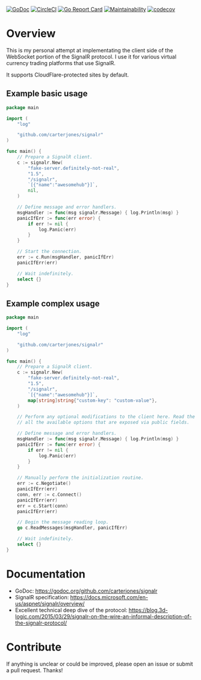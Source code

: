 [![GoDoc](https://godoc.org/github.com/carterjones/signalr?status.svg)](https://godoc.org/github.com/carterjones/signalr)
[![CircleCI](https://circleci.com/gh/carterjones/signalr.svg?style=svg)](https://circleci.com/gh/carterjones/signalr)
[![Go Report Card](https://goreportcard.com/badge/github.com/carterjones/signalr)](https://goreportcard.com/report/github.com/carterjones/signalr)
[![Maintainability](https://api.codeclimate.com/v1/badges/c561e13d50cdd11e97a1/maintainability)](https://codeclimate.com/github/carterjones/signalr/maintainability)
[![codecov](https://codecov.io/gh/carterjones/signalr/branch/master/graph/badge.svg)](https://codecov.io/gh/carterjones/signalr)

# Overview

This is my personal attempt at implementating the client side of the WebSocket
portion of the SignalR protocol. I use it for various virtual currency trading
platforms that use SignalR.

It supports CloudFlare-protected sites by default.

## Example basic usage

```go
package main

import (
	"log"

	"github.com/carterjones/signalr"
)

func main() {
	// Prepare a SignalR client.
	c := signalr.New(
		"fake-server.definitely-not-real",
		"1.5",
		"/signalr",
		`[{"name":"awesomehub"}]`,
		nil,
	)

	// Define message and error handlers.
	msgHandler := func(msg signalr.Message) { log.Println(msg) }
	panicIfErr := func(err error) {
		if err != nil {
			log.Panic(err)
		}
	}

	// Start the connection.
	err := c.Run(msgHandler, panicIfErr)
	panicIfErr(err)

	// Wait indefinitely.
	select {}
}
```

## Example complex usage

```go
package main

import (
	"log"

	"github.com/carterjones/signalr"
)

func main() {
	// Prepare a SignalR client.
	c := signalr.New(
		"fake-server.definitely-not-real",
		"1.5",
		"/signalr",
		`[{"name":"awesomehub"}]`,
		map[string]string{"custom-key": "custom-value"},
	)

	// Perform any optional modifications to the client here. Read the docs for
	// all the available options that are exposed via public fields.

	// Define message and error handlers.
	msgHandler := func(msg signalr.Message) { log.Println(msg) }
	panicIfErr := func(err error) {
		if err != nil {
			log.Panic(err)
		}
	}

	// Manually perform the initialization routine.
	err := c.Negotiate()
	panicIfErr(err)
	conn, err := c.Connect()
	panicIfErr(err)
	err = c.Start(conn)
	panicIfErr(err)

	// Begin the message reading loop.
	go c.ReadMessages(msgHandler, panicIfErr)

	// Wait indefinitely.
	select {}
}
```

# Documentation

- GoDoc: https://godoc.org/github.com/carterjones/signalr
- SignalR specification: https://docs.microsoft.com/en-us/aspnet/signalr/overview/
- Excellent technical deep dive of the protocol: https://blog.3d-logic.com/2015/03/29/signalr-on-the-wire-an-informal-description-of-the-signalr-protocol/

# Contribute

If anything is unclear or could be improved, please open an issue or submit a
pull request. Thanks!
